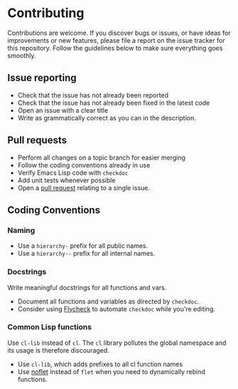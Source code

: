 # Contributing

Contributions are welcome. If you discover bugs or issues, or have ideas for
improvements or new features, please file a report on the issue tracker for this
repository. Follow the guidelines below to make sure everything goes smoothly.

## Issue reporting

- Check that the issue has not already been reported
- Check that the issue has not already been fixed in the latest code
- Open an issue with a clear title
- Write as grammatically correct as you can in the description.

## Pull requests

- Perform all changes on a topic branch for easier merging
- Follow the coding conventions already in use
- Verify Emacs Lisp code with `checkdoc`
- Add unit tests whenever possible
- Open a [pull request](https://help.github.com/articles/using-pull-requests)
  relating to a single issue.

## Coding Conventions

### Naming

- Use a `hierarchy-` prefix for all public names.
- Use a `hierarchy--` prefix for all internal names.

### Docstrings

Write meaningful docstrings for all functions and vars.

- Document all functions and variables as directed by `checkdoc`.
- Consider using [Flycheck](https://github.com/flycheck/flycheck) to automate
  `checkdoc` while you're editing.

### Common Lisp functions

Use `cl-lib` instead of `cl`. The `cl` library pollutes the global namespace and
its usage is therefore discouraged.

- Use `cl-lib`, which adds prefixes to all cl function names
- Use [noflet](https://github.com/nicferrier/emacs-noflet) instead of `flet`
  when you need to dynamically rebind functions.
